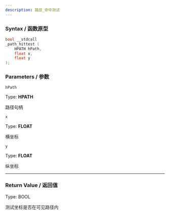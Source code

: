 ```yaml
---
description: 路径_命中测试
---
```


### Syntax / 函数原型

```C++
bool __stdcall 
_path_hittest (
    HPATH hPath,
    float x,
    float y
);
```


### Parameters / 参数

`hPath`

Type: **HPATH**

路径句柄

`x`

Type: **FLOAT**

横坐标

`y`

Type: **FLOAT**

纵坐标

---

### Return Value / 返回值

Type: BOOL

测试坐标是否在可见路径内
